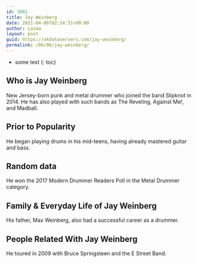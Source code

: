 ```yaml
---
id: 3081
title: Jay Weinberg
date: 2021-04-06T02:24:51+00:00
author: Laima
layout: post
guid: https://ukdataservers.com/jay-weinberg/
permalink: /04/06/jay-weinberg/
---
```


* some text
{: toc}


## Who is Jay Weinberg
                  
                  
                  
New Jersey-born punk and metal drummer who joined the band Slipknot in 2014. He has also played with such bands as The Reveling, Against Me!, and Madball.
                  
              
            
              
            
                
                
                
## Prior to Popularity
                  
                  
                  
He began playing drums in his mid-teens, having already mastered guitar and bass.
                  
              
            
              
            
                
                
                
## Random data
                  
                  
                  
He won the 2017 Modern Drummer Readers Poll in the Metal Drummer category.
                  
              
            
              
            
                
                
                
## Family & Everyday Life of Jay Weinberg
                  
                  
                  
His father, Max Weinberg, also had a successful career as a drummer.
                  
              
            
              
            
                
                
                
## People Related With Jay Weinberg
                  
                  
                  
He toured in 2009 with Bruce Springsteen and the E Street Band.
                  
              
            
              
            
                
              
            
              
              
            
            
              
            
          
          
          